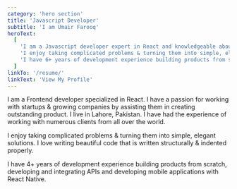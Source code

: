 ```yaml
---
category: 'hero section'
title: 'Javascript Developer'
subtitle: 'I am Umair Farooq'
heroText:
  [
    'I am a Javascript developer expert in React and knowledgeable about typescript, node. I have a passion for working with startups & growing companies by assisting them in creating outstanding product. I live in Lahore, Pakistan. I have had the experience of working with numerous clients from all over the world.',
    'I enjoy taking complicated problems & turning them into simple, elegant solutions. I love writing beautiful code that is written structurally & indented properly.',
    'I have 6+ years of development experience building products from scratch, developing and integrating APIs and developing mobile applications with React Native.'
  ]
linkTo: '/resume/'
linkText: 'View My Profile'
---
```


I am a Frontend developer specialized in React. I have a passion for working with startups & growing companies by assisting them in creating outstanding product. I live in Lahore, Pakistan. I have had the experience of working with numerous clients from all over the world.

I enjoy taking complicated problems & turning them into simple, elegant solutions. I love writing beautiful code that is written structurally & indented properly.

I have 4+ years of development experience building products from scratch, developing and integrating APIs and developing mobile applications with React Native.
